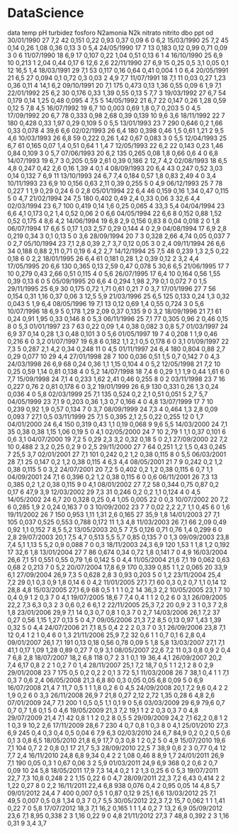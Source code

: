 # DataScience
data	temp	pH	turbidez	fosforo	N2amonia	N2k	nitrato	nitrito	dbo	ppt	od
30/01/1990	27	7,2	42	0,151	0,22	0,93	0,37	0,09	6	0	6,2
15/03/1990	25	7,2	45	0,14	0,26	1,08	0,36	0,13	3	0	5,4
24/05/1990	17	7	13	0,183	0,12	0,99	0,71	0,09	3	0	6
11/07/1990	18	6,9	17	0,107	0,22	1,04	0,51	0,13	6	1	4
16/10/1990	25	6,9	10	0,213	1	2,04	0,44	0,17	6	12,6	2,6
22/11/1990	27	6,9	15	0,25	0,5	3,1	0,05	0,1	12	16,5	1,4
18/03/1991	29	7,1	53	0,117	0,16	0,64	0,41	0,004	1	0	6,4
20/05/1991	21	6,5	27	0,094	0,1	0,72	0,3	0,03	2	4,9	7,7
11/07/1991	18	7,1	11	0,03	0,27	1,23	0,36	0,11	4	14,1	6,2
09/10/1991	20	7,1	175	0,473	0,13	1,36	0,55	0,09	6	1,9	7,1
22/01/1992	25	6,2	30	0,176	0,33	1,39	0,55	0,13	5	7,7	3
19/03/1992	27	6,7	54	0,179	0,14	1,25	0,48	0,095	4	7,5	5
14/05/1992	21	6,7	22	0,147	0,26	1,28	0,59	0,12	5	7,8	4,5
16/07/1992	19	6,7	10	0,003	0,69	1,8	0,7	0,203	5	0	4,5
17/09/1992	20	6,7	78	0,333	0,98	2,68	0,39	0,139	10	9,6	3,6
18/11/1992	22	7	180	0,428	0,33	1,97	0,29	0,109	5	0	5,5
13/01/1993	23	7	290	0,646	0,2	1,66	0,33	0,078	4	39,6	6,6
02/02/1993	26	6,4	180	0,398	0,46	1,5	0,61	1,21	2	9,5	4,6
10/03/1993	26	6,8	59	0,222	0,26	1,42	0,67	0,083	3	0	5,5
12/04/1993	25	6,7	61	0,165	0,07	1,4	0,51	0,64	1	1,4	7
12/05/1993	22	6,2	22	0,143	0,23	1,46	0,84	0,109	3	0	5,7
07/06/1993	20	6,2	135	0,265	0,08	1,8	0,66	0,6	4	0	6,8
14/07/1993	19	6,7	3	0,205	0,59	2,61	0,39	0,186	2	12,7	4,2
02/08/1993	18	6,5	4,8	0,247	0,42	2,6	0,16	1,39	4	0,1	4
08/09/1993	20	6,4	43	0,247	0,52	3,03	0,14	0,132	7	6,9	11
13/10/1993	24	6,7	7,4	0,184	0,57	1,8	0,83	2,49	4	0	3,4
10/11/1993	23	6,9	10	0,156	0,63	2,11	0,39	0,255	5	0	4,9
06/12/1993	25	7	78	0,227	1	1,9	0,29	0,24	6	0	2,8
05/01/1994	22	6,4	46	0,159	0,16	1,34	0,47	0,115	5	0	4,7
21/02/1994	24	7,5	180	0,402	0,49	2,4	0,33	0,06	3	32,6	4,4
02/03/1994	23	6,7	100	0,419	0,14	1,6	0,25	0,065	4	33,3	5,4
04/04/1994	23	6,6	4,1	0,173	0,2	1,4	0,52	0,06	2	0	6,6
04/05/1994	22	6,6	8	0,152	0,88	1,52	0,52	0,175	4	8,6	4,2
14/06/1994	19	6,8	2,9	0,156	0,83	8	0,04	0,018	2	0	1,8
06/07/1994	17	6,6	5	0,17	1,03	2,57	0,29	0,144	4	0	2,9
04/08/1994	17	6,9	2,8	0,219	0,34	3	0,1	0,13	5	0	3,6
28/09/1994	20	7	3	0,328	2,66	4,74	0,05	0,037	7	0	2,7
05/10/1994	23	7,1	2,8	0,39	2,7	3,7	0,12	0,05	3	0	2,4
09/11/1994	26	6,6	34	0,188	0,88	2,11	0,71	0,19	6	4,2	2,7
14/12/1994	25	7,5	48	0,239	1,3	2,5	0,22	0,18	6	0	2,2
18/01/1995	26	6,4	61	0,181	0,28	1,2	0,39	0,12	2	3,2	4,4
17/05/1995	20	6,6	130	0,365	0,13	2,59	0,47	0,078	5	30,6	6,5
21/06/1995	17	7	10	0,279	0,43	2,66	0,51	0,115	4	0	5,6
26/07/1995	17	6,4	10	0,164	0,56	1,55	0,39	0,13	6	0	5
05/09/1995	20	6,6	4	0,294	1,98	2,79	0,1	0,072	7	0	1,5
29/11/1995	25	6,9	30	0,175	0,72	1,71	0,61	0,21	7	0	3,7
17/01/1996	27	7	56	0,154	0,31	1,16	0,37	0,06	3	12,5	5,9
21/03/1996	25	6,5	125	0,133	0,24	1,3	0,32	0,043	5	1,9	6,4
08/05/1996	19	7,1	13	0,12	0,69	1,4	0,55	0,724	3	0	5,6
10/07/1996	18	6,9	5	0,178	1,29	2,09	0,37	0,135	9	0	3,2
18/09/1996	21	7,1	61	0,24	0,91	1,95	0,33	0,146	8	0	5,3
06/11/1996	25	7,1	77	0,305	0,96	2	0,46	0,15	8	0	5,3
01/01/1997	23	7	63	0,22	0,09	1,4	0,38	0,082	3	0,8	5,7
01/03/1997	24	6,9	37	0,14	0,28	1,3	0,48	0,101	3	0	5,6
01/05/1997	19	7	4	0,208	1	1,9	0,46	0,216	6	0	3,2
01/07/1997	19	6,8	6	0,182	1,1	2,1	0,5	0,178	6	0	3,1
01/09/1997	22	7,3	5	0,287	2,1	4,2	0,34	0,248	11	0	4,5
01/11/1997	24	6,4	180	0,804	0,88	2,7	0,29	0,077	10	29	4,4
27/01/1998	28	7	100	0,036	0,51	1,5	0,7	0,142	7	0	4,3
24/03/1998	26	6,9	68	0,24	0,36	1,1	1,15	0,104	4	0	5,2
12/05/1998	21	7,2	10	0,25	0,59	1,14	0,81	0,138	4	0	5,2
14/07/1998	18	7,4	6	0,29	1,1	1,9	0,44	1,61	6	0	7,7
15/09/1998	24	7,1	4	0,233	1,62	2,41	0,46	0,255	8	0	2
03/11/1998	23	7	16	0,227	0,76	2	0,81	0,178	6	0	3,2
19/01/1999	26	6,9	130	0,331	0,26	1,3	0,24	0,036	4	0	5,8
02/03/1999	25	7,1	135	0,524	0,2	2,1	0,51	0,051	5	2,7	5,7
04/05/1999	23	7,1	9	0,203	0,36	1,3	0,7	0,166	4	0	4,8
13/07/1999	17	7	10	0,239	0,92	1,9	0,57	0,134	7	0	3,7
08/09/1999	24	7,3	4	0,464	1,3	2,8	0,09	0,093	7	27,1	0,5
03/11/1999	25	7,1	5	0,395	2,1	2,5	0,22	0,255	12	0	1,7
04/01/2000	24	6,4	150	0,319	0,43	1,1	0,19	0,068	9	9,6	5,5
14/03/2000	24	7,1	35	0,38	0,38	1,15	1,06	0,19	5	0	4,1
02/05/2000	24	7	10	2,79	1	1,1	0,37	0,101	6	0,6	3,1
04/07/2000	19	7,2	5	0,29	2,3	3,2	0,32	0,18	5	0	2,1
27/09/2000	22	7,2	10	0,488	2	3,2	0,25	0,2	9	0	2,5
29/11/2000	27	7	64	0,251	1,2	1,5	0,43	0,245	7	25,5	3,7
02/01/2001	27	7,1	101	0,242	0,2	1,2	0,38	0,115	8	0	5,5
06/03/2001	28	7,1	25	0,147	0,2	1,2	0,38	0,115	4	6,3	4,4
08/05/2001	21	7	9	0,242	0,2	1,2	0,38	0,115	5	0	3,2
24/07/2001	20	7,2	5	0,402	0,2	1,2	0,38	0,115	6	0,7	1,1
04/09/2001	24	7,1	6	0,396	0,2	1,2	0,38	0,115	6	0	0,6
06/11/2001	26	7,3	13	0,385	0,2	1,2	0,38	0,115	9	0	4,1
08/01/2002	27	7,2	58	0,344	0,75	0,87	0,2	0,17	6	47,9	3,9
12/03/2002	29	7,3	31	0,246	0,2	0,2	1,1	0,124	4	0	4,5
14/05/2002	24	6,7	20	0,328	0,25	0,4	1,05	0,005	22	0	0,3
10/07/2002	20	7,2	6	0,285	1,9	2	0,24	0,163	7	0	3
10/09/2002	23	7	7	0,02	2,2	2,7	1,1	0,45	6	0	1,6
19/11/2002	26	7	150	0,953	1,11	1,31	2,6	0,165	27	35,9	1,8
14/01/2003	27	7,1	105	0,037	0,525	0,553	0,788	0,172	11	1,3	4,8
11/03/2003	26	7,1	66	2,09	0,49	0,92	1,1	0,152	7	8,5	5,2
13/05/2003	20,5	7	7,5	0,126	0,71	0,76	1,4	0,299	6	0	2,8
29/07/2003	20,1	7,5	4,7	0,513	5,5	5,7	0,85	0,135	7	0	1,3
09/09/2003	23,8	7,4	5,1	1,13	5	5,2	0,9	0,088	7	0	0,3
18/11/2003	24,3	6,9	120	1,53	1	1,8	1,2	0,192	17	32,6	1,8
13/01/2004	27	7	86	0,674	0,34	0,72	1,8	0,141	7	0	4,9
16/03/2004	26,6	7,1	51	0,551	0,55	0,79	1,6	0,142	5	0	4,4
11/05/2004	21,6	7,1	19	0,062	0,63	0,68	2	0,213	7	0	5,2
20/07/2004	17,8	6,9	170	0,339	0,85	1	1,2	0,065	20	33,9	6,1
27/09/2004	26,9	7,3	5	0,628	2,8	3	0,93	0,203	5	0	1,2
23/11/2004	25,4	7,2	29	0,1	0,3	0,9	1,8	0,14	6	0	4,2
11/01/2005	27,1	7,1	60	0,3	0,2	0,7	1,1	0,14	12	28,8	4,8
15/03/2005	27,1	6,9	68	0,5	1	1	1	0,2	14	36,3	2,2
10/05/2005	23,1	7	10	0,4	0,9	1	2	0,3	7	0	4,1
19/07/2005	18,6	7	7,4	0,4	1	1	2	0,2	6	0	3,1
26/09/2005	22,2	7,3	6,3	0,3	2	3	0,6	0,2	6	6,1	2
22/11/2005	25,3	7,2	20	0,9	2	3	1	0,3	7	2,8	1,8
23/01/2006	29,9	7,1	14	0,3	0,7	0,8	1	0,3	7	0	2,7
14/03/2006	26,1	7,2	37	0,27	0,56	1,15	1,27	0,13	5	0	4,7
09/05/2006	21,3	7,2	8,5	0,13	0,97	1,43	1,39	0,32	5	0	4,4
24/07/2006	21	7,1	8,5	0,4	2	2	2	0,3	7	0	3,1
26/09/2006	23,8	7,1	12	0,4	1	2	1	0,4	6	0	1,3
21/11/2006	25,9	7,2	32	0,6	1	1	0,7	0,1	6	2,8	0,4
09/01/2007	26,1	7,1	191	0,13	0,18	0,56	0,78	0,09	5	1,8	5,8
13/03/2007	27,1	7,1	41,1	0,17	1,09	1,28	0,89	0,27	7	0,9	3,1
08/05/2007	22,6	7,2	11	0,3	0,8	0,9	2	0,4	7	6,8	2,8
18/07/2007	18,2	6,8	118	0,7	2	3	1	0,1	19	36,4	4,1
26/09/2007	20,2	7,4	6,17	0,8	2	2	1	0,2	7	0	1,4
28/11/2007	25,1	7,2	18,7	0,5	1	1	2,1	2	8	0	2,9
29/01/2008	23	7	175	0,5	0,2	0,2	2	0,1	3	72	5,1
11/03/2008	26	7	38,1	0,4	1	1	7,1	0,3	7	0,6	2,4
06/05/2008	21,3	6,8	80	0,3	0,05	0,05	6,8	0,09	5	0	6,9
16/07/2008	21,4	7	11,7	0,5	1	1	1,8	0,2	6	0	4,5
24/09/2008	20,1	7,2	9,6	0,4	2	2	1,9	0,2	6	0	3,3
26/11/2008	26,9	7	21,8	0,27	2,12	2,72	1,35	0,28	6	4,8	2,6
07/01/2009	24,7	7,1	200	1	0,5	0,5	1,1	0,1	9	0	5,6
03/03/2009	29	6,9	79,6	0,7	0,7	0,7	1,6	0,1	5	0	4,6
19/05/2009	21,3	7,2	19,1	1	2	2	0,3	0,3	7	0	4,8
29/07/2009	21,4	7,1	42	0,8	1	1	2	0,2	8	0,5	5
29/09/2009	24,2	7,1	62,2	0,8	1	2	1	0,3	9	10,2	2,6
17/11/2009	28,6	7	230	4	0,7	0,8	1	0,3	8	0	4,1
25/01/2010	27,3	6,9	245	0,4	0,3	0,4	0,5	0,04	6	7,9	6,3
02/03/2010	24	6,7	84,9	0,2	0,2	0,5	0,6	0,1	3	0,8	6,5
18/05/2010	21,8	6,9	17,7	0,3	0,8	1	2	0,2	5	0	4,9
15/07/2010	19,6	7,1	104	0,7	2	2	0,8	0,1	17	21,7	5,3
28/09/2010	22,5	7	38,9	0,6	2	3	0,77	0,4	12	7,7	2,4
16/11/2010	24,8	6,8	9,34	0,4	2	2	1,08	0,46	8	8,9	1,7
24/01/2011	26,9	7,1	190	0,05	0,3	1	0,67	0,06	3	2	5,9
01/03/2011	24,9	6,9	368	0,2	0,6	2	0,7	0,09	10	24	5,8
18/05/2011	17,9	7,3	14,4	0,2	1	2	1,3	0,25	6	0	5,3
19/07/2011	22,7	7,3	10,8	0,248	2	2	1,15	0,22	6	0	4,7
28/09/2011	22,3	7,2	6,43	0,414	2	2	1,22	0,27	8	0	2,2
16/11/2011	22,4	6,8	938	0,076	0,4	2	0,95	0,05	14	4,8	5,7
09/01/2012	24,4	7	400	0,007	0,5	1	0,87	0,12	9	25,1	6,6
13/03/2012	25	7,1	49,5	0,007	0,5	0,8	1,34	0,3	7	0,7	5,5
30/05/2012	22,3	7,2	15,7	0,062	1	1	1,41	0,22	7	0	5,8
17/07/2012	18,3	7,1	16,2	0,165	1	1	1,4	0,2	7	13,2	6,9
05/09/2012	23,6	7,1	8,95	0,338	2	3	1,16	0,22	9	0	4,8
21/11/2012	27,3	7	48,8	0,392	2	3	1,16	0,31	9	3,4	3,7

